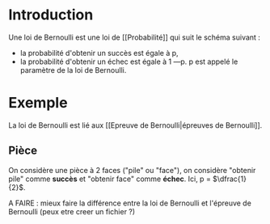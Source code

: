 # Introduction
Une loi de Bernoulli est une loi de [[Probabilité]] qui suit
le schéma suivant :
- la probabilité d'obtenir un succès est égale à p,
- la probabilité d'obtenir un échec est égale à 1 —p.
p est appelé le paramètre de la loi de Bernoulli.

# Exemple
La loi de Bernoulli est lié aux [[Epreuve de Bernoulli|épreuves de Bernoulli]].
## Pièce
On considère une pièce à 2 faces ("pile" ou "face"), on considère "obtenir pile" comme **succès** et "obtenir face" comme **échec**.
Ici, p = $\dfrac{1}{2}$.

A FAIRE : mieux faire la différence entre la loi de Bernoulli et l'épreuve de Bernoulli (peux etre creer un fichier ?)
